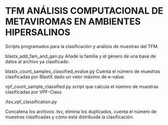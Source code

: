 # TFM ANÁLISIS COMPUTACIONAL DE METAVIROMAS EN AMBIENTES HIPERSALINOS

Scripts programados para la clasificación y análisis de muestras del TFM.

blastx_add_fam_and_gen.py 
Añade la família y el género de una base de datos al archivo ya clasificado.

blastx_count_samples_classified_evalue.py
Cuenta el número de muestras clasificadas por BlastX dado un valor máximo de e-value.


vpf_count_sample_classified.py
script que calcula el núemro de muestras clasificadas por VPF-Class

/tsv_vpf_classification.py

Concatena los archivos .tsv, elimina los duplicados, cuenta el número de muestras clasificadas y cómo está distribuida la clasificación.
